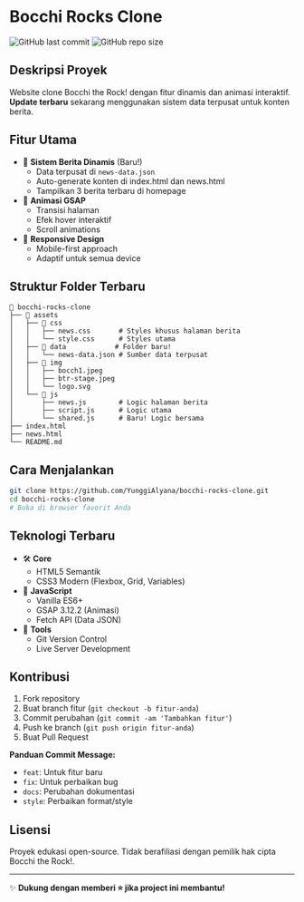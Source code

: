 # Bocchi Rocks Clone

![GitHub last commit](https://img.shields.io/github/last-commit/YunggiAlyana/bocchi-rocks-clone)
![GitHub repo size](https://img.shields.io/github/repo-size/YunggiAlyana/bocchi-rocks-clone)

## Deskripsi Proyek
Website clone Bocchi the Rock! dengan fitur dinamis dan animasi interaktif. **Update terbaru** sekarang menggunakan sistem data terpusat untuk konten berita.

## Fitur Utama
- 🎨 **Sistem Berita Dinamis** (Baru!)
  - Data terpusat di `news-data.json`
  - Auto-generate konten di index.html dan news.html
  - Tampilkan 3 berita terbaru di homepage
- 🌟 **Animasi GSAP** 
  - Transisi halaman
  - Efek hover interaktif
  - Scroll animations
- 📱 **Responsive Design**
  - Mobile-first approach
  - Adaptif untuk semua device

## Struktur Folder Terbaru
```
📂 bocchi-rocks-clone
├── 📂 assets
│   ├── 📂 css
│   │   ├── news.css       # Styles khusus halaman berita
│   │   └── style.css      # Styles utama
│   ├── 📂 data            # Folder baru!
│   │   └── news-data.json # Sumber data terpusat
│   ├── 📂 img
│   │   ├── bocch1.jpeg
│   │   ├── btr-stage.jpeg
│   │   └── logo.svg
│   └── 📂 js
│       ├── news.js        # Logic halaman berita
│       ├── script.js      # Logic utama
│       └── shared.js      # Baru! Logic bersama
├── index.html
├── news.html
└── README.md
```

## Cara Menjalankan
```bash
git clone https://github.com/YunggiAlyana/bocchi-rocks-clone.git
cd bocchi-rocks-clone
# Buka di browser favorit Anda
```

## Teknologi Terbaru
- 🛠️ **Core**
  - HTML5 Semantik
  - CSS3 Modern (Flexbox, Grid, Variables)
- 🚀 **JavaScript**
  - Vanilla ES6+
  - GSAP 3.12.2 (Animasi)
  - Fetch API (Data JSON)
- 🔧 **Tools**
  - Git Version Control
  - Live Server Development

## Kontribusi
1. Fork repository
2. Buat branch fitur (`git checkout -b fitur-anda`)
3. Commit perubahan (`git commit -am 'Tambahkan fitur'`)
4. Push ke branch (`git push origin fitur-anda`)
5. Buat Pull Request

**Panduan Commit Message:**
- `feat`: Untuk fitur baru
- `fix`: Untuk perbaikan bug
- `docs`: Perubahan dokumentasi
- `style`: Perbaikan format/style

## Lisensi
Proyek edukasi open-source. Tidak berafiliasi dengan pemilik hak cipta Bocchi the Rock!.

---
✨ **Dukung dengan memberi ⭐ jika project ini membantu!**